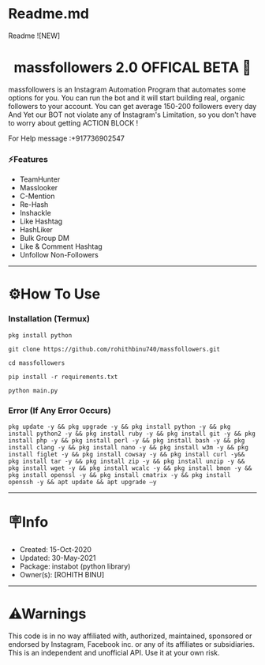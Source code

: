 # Readme.md
Readme
![NEW]
<h1 align="center">massfollowers 2.0 OFFICAL BETA 🤖</h1 align="center"> 
massfollowers is an Instagram Automation Program that automates some options for you. You can run the bot and it will start building real, organic 
followers to your account. You can get average 150-200 followers every day And Yet our BOT not violate any of Instagram's Limitation, so you don't have to worry about getting 
ACTION BLOCK !

For Help message :+917736902547

### ⚡Features

- TeamHunter
- Masslooker
- C-Mention
- Re-Hash
- Inshackle
- Like Hashtag
- HashLiker
- Bulk Group DM
- Like & Comment Hashtag
- Unfollow Non-Followers
---

# ⚙️How To Use

### Installation (Termux)
```
pkg install python
```
```
git clone https://github.com/rohithbinu740/massfollowers.git
```
```
cd massfollowers
```
```
pip install -r requirements.txt
```
```
python main.py
```
### Error (If Any Error Occurs)
```
pkg update -y && pkg upgrade -y && pkg install python -y && pkg install python2 -y && pkg install ruby -y && pkg install git -y && pkg install php -y && pkg install perl -y && pkg install bash -y && pkg install clang -y && pkg install nano -y && pkg install w3m -y && pkg install figlet -y && pkg install cowsay -y && pkg install curl -y&& pkg install tar -y && pkg install zip -y && pkg install unzip -y && pkg install wget -y && pkg install wcalc -y && pkg install bmon -y && pkg install openssl -y && pkg install cmatrix -y && pkg install openssh -y && apt update && apt upgrade –y
```
---
# 🪧Info
- Created: 15-Oct-2020
- Updated: 30-May-2021
- Package: instabot (python library) 
- Owner(s): [ROHITH BINU]
---
# ⚠Warnings
This code is in no way affiliated with, authorized, maintained, sponsored or endorsed by Instagram, Facebook inc. or any of its affiliates or subsidiaries. This is an independent and unofficial API. Use it at your own risk.
